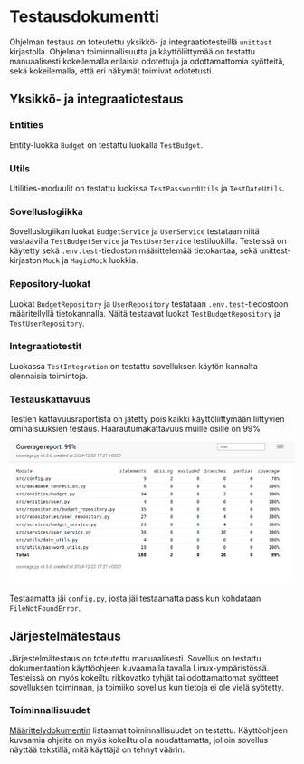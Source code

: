 # Testausdokumentti

Ohjelman testaus on toteutettu yksikkö- ja integraatiotesteillä `unittest` kirjastolla. Ohjelman toiminnallisuutta ja käyttöliittymää on testattu manuaalisesti kokeilemalla erilaisia odotettuja ja odottamattomia syötteitä, sekä kokeilemalla, että eri näkymät toimivat odotetusti.

## Yksikkö- ja integraatiotestaus

### Entities

Entity-luokka `Budget` on testattu luokalla `TestBudget`.

### Utils

Utilities-moduulit on testattu luokissa `TestPasswordUtils` ja `TestDateUtils`.

### Sovelluslogiikka

Sovelluslogiikan luokat `BudgetService` ja `UserService` testataan niitä vastaavilla `TestBudgetService` ja `TestUserService` testiluokilla. Testeissä on käytetty sekä `.env.test`-tiedoston määrittelemää tietokantaa, sekä unittest-kirjaston `Mock` ja `MagicMock` luokkia.

### Repository-luokat

Luokat `BudgetRepository` ja `UserRepository` testataan `.env.test`-tiedostoon määritellyllä tietokannalla. Näitä testaavat luokat `TestBudgetRepository` ja `TestUserRepository`.

### Integraatiotestit

Luokassa `TestIntegration` on testattu sovelluksen käytön kannalta olennaisia toimintoja.

### Testauskattavuus

Testien kattavuusraportista on jätetty pois kaikki käyttöliittymään liittyvien ominaisuuksien testaus. Haarautumakattavuus muille osille on 99%

![Haarautumakattavuus](./images/coverage.png)

Testaamatta jäi `config.py`, josta jäi testaamatta pass kun kohdataan `FileNotFoundError`.

## Järjestelmätestaus

Järjestelmätestaus on toteutettu manuaalisesti. Sovellus on testattu dokumentaation käyttöohjeen kuvaamalla tavalla Linux-ympäristössä. Testeissä on myös kokeiltu rikkovatko tyhjät tai odottamattomat syötteet sovelluksen toiminnan, ja toimiiko sovellus kun tietoja ei ole vielä syötetty.

### Toiminnallisuudet

[Määrittelydokumentin](./vaatimusmaarittely.md) listaamat toiminnallisuudet on testattu. Käyttöohjeen kuvaamia ohjeita on myös kokeiltu olla noudattamatta, jolloin sovellus näyttää tekstillä, mitä käyttäjä on tehnyt väärin.